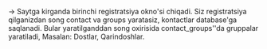 -> Saytga kirganda birinchi registratsiya okno'si chiqadi.  Siz registratsiya qilganizdan song contact va groups yaratasiz, kontactlar database'ga saqlanadi. Bular yaratilganddan song oxirisida contact_groups''da gruppalar yaratiladi, Masalan: Dostlar, Qarindoshlar.

